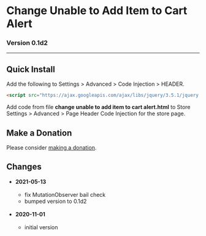 # Change Unable to Add Item to Cart Alert

### Version 0.1d2

---

## Quick Install

Add the following to Settings > Advanced > Code Injection > HEADER.

```html
<script src="https://ajax.googleapis.com/ajax/libs/jquery/3.5.1/jquery.min.js"></script>
```

Add code from file **change unable to add item to cart alert.html** to Store
Settings > Advanced > Page Header Code Injection for the store page.

## Make a Donation

Please consider [making a donation](https://github.com/tomsWebConsulting/twcsl#make-a-donation).

## Changes

* **2021-05-13**
<br><br>
  * fix MutationObserver bail check
  * bumped version to 0.1d2
  <br><br>
* **2020-11-01**
<br><br>
  * initial version
